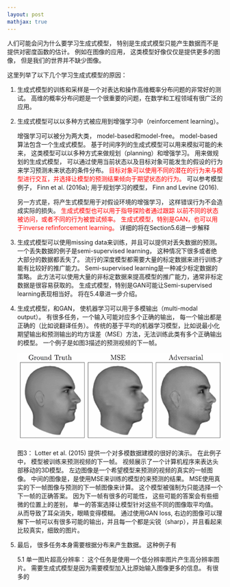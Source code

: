 ```yaml
---
layout: post
mathjax: true
---
```


人们可能会问为什么要学习生成式模型， 特别是生成式模型只能产生数据而不是提供对密度函数的估计。 
例如在图像的应用， 这类模型好像仅仅是提供更多的图像， 但是我们的世界并不缺少图像。

这里列举了以下几个学习生成式模型的原因：
1. 生成式模型的训练和采样是一个对表达和操作高维概率分布问题的非常好的测试。 高维的概率分布问题是一个很重要的问题，在数学和工程领域有很广泛的应用。 
2. 生成式模型可以以多种方式被应用到增强学习中（reinforcement learning）。 

   增强学习可以被分为两大类， model-based和model-free。
   model-based算法包含一个生成式模型。 基于时间序列的生成式模型可以用来模拟可能的未来， 这类模型可以以多种方式来做规划（planning）和增强学习。
   用来做规划的生成式模型， 可以通过使用当前状态以及目标对象可能发生的假设的行为来学习预测未来状态的条件分布。
   <span style="color:red">目标对象可以使用不同的潜在的行为来与模型进行交互，并选择让模型的预测结果倾向于期望状态的行为。</span>
   可以参考模型例子， Finn et al. (2016a); 用于规划学习的模型， Finn and Levine (2016).

   另一方式是，将产生式模型用于对假设环境的增强学习， 这样错误行为不会造成实际的损失。
   <span style="color:red">生成式模型也可以用于指导探险者通过跟踪 以前不同的状态被访问，或者不同的行为被尝试频率。
   生成式模型，特别是GAN，也可以用于inverse refinforcement learning。 </span>
   详细的将在Section5.6进一步解释

3. 生成式模型可以使用missing data来训练，并且可以提供对丢失数据的预测。 一个丢失数据的例子是semi-supervised learning， 这种情况下很多或者绝大部分的数据都丢失了。 流行的深度模型都需要大量的标定数据来进行训练才能有比较好的推广能力。 Semi-supervised learning是一种减少标定数据的策略。 此方法可以使用大量的非标定数据来提高模型的推广能力，通常非标定数据是很容易获取的。 生成式模型，特别是GAN可能让Semi-supervised learning表现相当好。 将在5.4章进一步介绍。

4. 生成式模型，和GAN， 使机器学习可以用于多模输出（multi-modal output）。 有很多任务，一个输入可能对应多个正确的输出， 每一个输出都是正确的（比如说翻译任务）。 传统的基于平均的机器学习模型，比如说最小化期望输出和预测输出的均方误差（MSE）方法，无法训练此类有多个正确输出的模型。 一个例子是如图3描述的预测视频的下一帧。

   ![Figure 3](/images/201704/28/fig03.png)

   图3： Lotter et al. (2015) 提供一个对多模数据建模的很好的演示。 在此例子中， 模型被训练来预测视频的下一帧。 视频展示了一个计算机程序来表达头部移动的3D模型。 左边图像是一个希望模型来预测的视频的真实的一帧图像。 中间的图像是，是使用MSE来训练的模型的来预测的结果。 MSE使用真实的下一帧图像与预测的下一帧图像来计算。 这个模型被强制为只能选择一个下一帧的正确答案。 因为下一帧有很多的可能性， 这些可能的答案会有些细微的位置上的差别， 单一的答案选择让模型针对这些不同的图像取平均值。 从而导致了耳朵消失，眼睛变得模糊。 通过使用GAN loss, 右边的图像可以理解下一帧可以有很多可能的输出，并且每一个都是尖锐（sharp），并且看起来比较真实，细致的图片。 

5. 最后， 很多任务本身需要根据分布来产生数据。 这种例子有

   5.1 单一图片超高分辨率： 这个任务是使用一个低分辨率图片产生高分辨率图片。 需要生成式模型是因为需要模型加入比原始输入图像更多的信息。 有很多的


